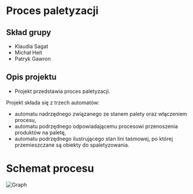 # Proces paletyzacji
## Skład grupy
* Klaudia Sagat
* Michał Heit
* Patryk Gawron

## Opis projektu

- Projekt przedstawia proces paletyzacji. 

Projekt składa się z trzech automatów: 
* automatu nadrzędnego związanego ze stanem palety oraz włączeniem procesu,
* automatu podrzędnego odpowiadającemu procesowi przenoszenia produktów na paletę,
* automatu podrzędnego ilustrującego stan lini taśmowej, po której przemieszczane są obiekty do spaletyzowania.

# Schemat procesu
![Graph](https://github.com/patrykGawron/TSWR_projekt/blob/master/diagrams.png)

